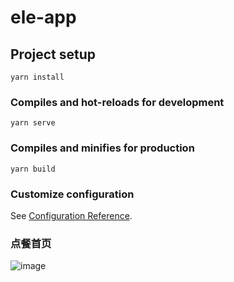 # ele-app

## Project setup
```
yarn install
```

### Compiles and hot-reloads for development
```
yarn serve
```

### Compiles and minifies for production
```
yarn build
```

### Customize configuration
See [Configuration Reference](https://cli.vuejs.org/config/).

### 点餐首页
![image](https://user-images.githubusercontent.com/60610890/154239684-6958c621-fbdd-4f14-9f59-e8f5b6ebc144.png)

